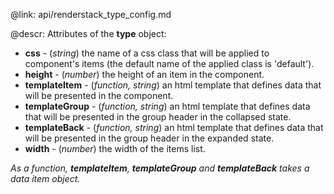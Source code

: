 @link: api/renderstack_type_config.md



@descr:
Attributes of the **type** object:

- **css** - (*string*) the name of a css class that will be applied to component's items (the default name of the applied class is 'default').
- **height** -  (*number*) the height of  an item in the component.
- **templateItem** - (*function, string*) an html template that defines data that will be presented in the component.
- **templateGroup** - (*function, string*) an html template that defines data that will be presented in the group header in the collapsed state.
- **templateBack** - (*function, string*) an html template that defines data that will be presented in the group header in the expanded state.
- **width** -  (*number*) the width of the items list.

<i>As a function,  **templateItem**, **templateGroup** and **templateBack** takes a data item object.</i>